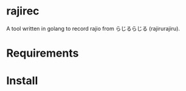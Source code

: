 # rajirec

A tool written in golang to record rajio from らじるらじる (rajirurajiru).


# Requirements

# Install
